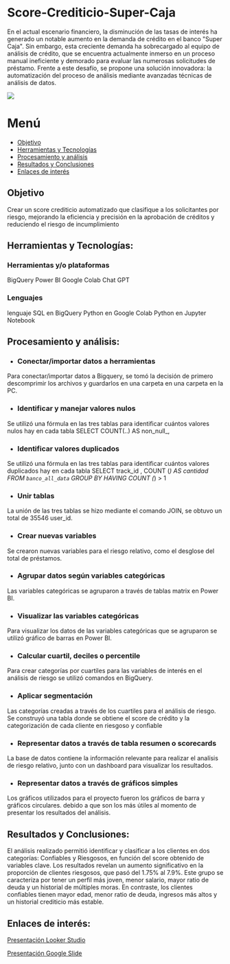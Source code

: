 # Score-Crediticio-Super-Caja
En el actual escenario financiero, la disminución de las tasas de interés ha generado un notable aumento en la demanda de crédito en el banco "Super Caja". Sin embargo, esta creciente demanda ha sobrecargado al equipo de análisis de crédito, que se encuentra actualmente inmerso en un proceso manual ineficiente y demorado para evaluar las numerosas solicitudes de préstamo. Frente a este desafío, se propone una solución innovadora: la automatización del proceso de análisis mediante avanzadas técnicas de análisis de datos. 

![](https://img.freepik.com/vector-gratis/empresario-tirando-velocimetro-pobre-buen-rendimiento_74855-20012.jpg?t=st=1724355313~exp=1724358913~hmac=a7e0f790e547a365ed68fa121f8f0c56c3ca5d115adb1c5b90c617cd048cec4b&w=1060)

# Menú
- [Objetivo](#Objetivo)
- [Herramientas y Tecnologías](#HerramientasyTecnologías)
- [Procesamiento y análisis](#Procesamientoyanálisis)
- [Resultados y Conclusiones](#ResultadosyConclusiones)
- [Enlaces de interés](#Enlacesdeinterés)

## Objetivo
Crear un score crediticio automatizado que clasifique a los solicitantes por riesgo, mejorando la eficiencia y precisión en la aprobación de créditos y reduciendo el riesgo de incumplimiento

## Herramientas y Tecnologías:

### Herramientas y/o plataformas
BigQuery
Power BI
Google Colab
Chat GPT

### Lenguajes
lenguaje SQL en BigQuery
Python en Google Colab
Python en Jupyter Notebook

## Procesamiento y análisis:

- ### Conectar/importar datos a herramientas
Para conectar/importar datos a Bigquery, se tomó la decisión de primero descomprimir los archivos y guardarlos en una carpeta en una carpeta en la PC.
- ### Identificar y manejar valores nulos
Se utilizó una fórmula en las tres tablas para identificar cuántos valores nulos hay en cada tabla
SELECT
COUNT(..) AS non_null_,

- ### Identificar valores duplicados  
Se utilizó una fórmula en las tres tablas para identificar cuántos valores duplicados hay en cada tabla
SELECT 
track_id ,
COUNT (*) AS cantidad
 FROM  `banco_all_data`
 GROUP BY
 HAVING COUNT (*) > 1

- ### Unir tablas
La unión de las tres tablas se hizo mediante el comando JOIN, se obtuvo un total de 35546 user_id.

- ### Crear nuevas variables
Se crearon nuevas variables para el riesgo relativo, como el desglose del total de préstamos. 

- ### Agrupar datos según variables categóricas
Las variables categóricas se agruparon a través de tablas matrix en Power BI.

- ### Visualizar las variables categóricas
Para visualizar los datos de las variables categóricas que se agruparon se utilizó gráfico de barras en Power BI.

- ### Calcular cuartil, deciles o percentile
Para crear categorías por cuartiles para las variables de interés en el análisis de riesgo se utilizó comandos en BigQuery. 

- ### Aplicar segmentación
Las categorías creadas a través de los cuartiles para el análisis de riesgo. 
Se construyó una tabla donde se obtiene el score de crédito y la categorización de cada cliente en riesgoso y confiable

- ### Representar datos a través de tabla resumen o scorecards
La base de datos contiene la información relevante para realizar el analísis de riesgo relativo, junto con un dashboard para visualizar los resultados.

- ### Representar datos a través de gráficos simples
Los gráficos utilizados para el proyecto fueron los gráficos de barra y gráficos circulares. debido a que son los más útiles al momento de presentar los resultados del análisis. 

## Resultados y Conclusiones:
El análisis realizado permitió identificar y clasificar a los clientes en dos categorías: Confiables y Riesgosos, en función del score obtenido de variables clave. Los resultados revelan un aumento significativo en la proporción de clientes riesgosos, que pasó del 1.75% al 7.9%. Este grupo se caracteriza por tener un perfil más joven, menor salario, mayor ratio de deuda y un historial de múltiples moras. En contraste, los clientes confiables tienen mayor edad, menor ratio de deuda, ingresos más altos y un historial crediticio más estable.

## Enlaces de interés:
[Presentación Looker Studio](https://lookerstudio.google.com/reporting/be8aeae6-4df2-44ed-a219-4d6c7528eb7e)

[Presentación Google Slide](https://docs.google.com/presentation/d/1x3KvEthaD6B6TKN3RMLpBAkvJGQoyNRVmJfmJ3A54PU/edit?usp=sharing)
